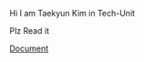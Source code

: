 Hi I am Taekyun Kim in Tech-Unit

Plz Read it

[Document](https://npixel.atlassian.net/wiki/spaces/PROKNOW/pages/105876489659/2022-10-05+Check+all+Korean+encoding+all+extensions)